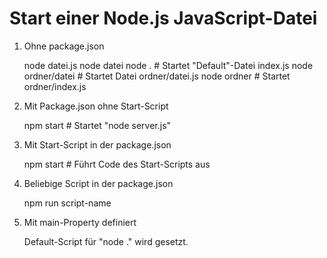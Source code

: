 # Start einer Node.js JavaScript-Datei

1. Ohne package.json

    node datei.js
    node datei
    node .              # Startet "Default"-Datei index.js
    node ordner/datei   # Startet Datei ordner/datei.js
    node ordner         # Startet ordner/index.js

2. Mit Package.json ohne Start-Script

    npm start         # Startet "node server.js"

3. Mit Start-Script in der package.json

    npm start         # Führt Code des Start-Scripts aus

4. Beliebige Script in der package.json

    npm run script-name

5. Mit main-Property definiert

   Default-Script für "node ." wird gesetzt.
   
